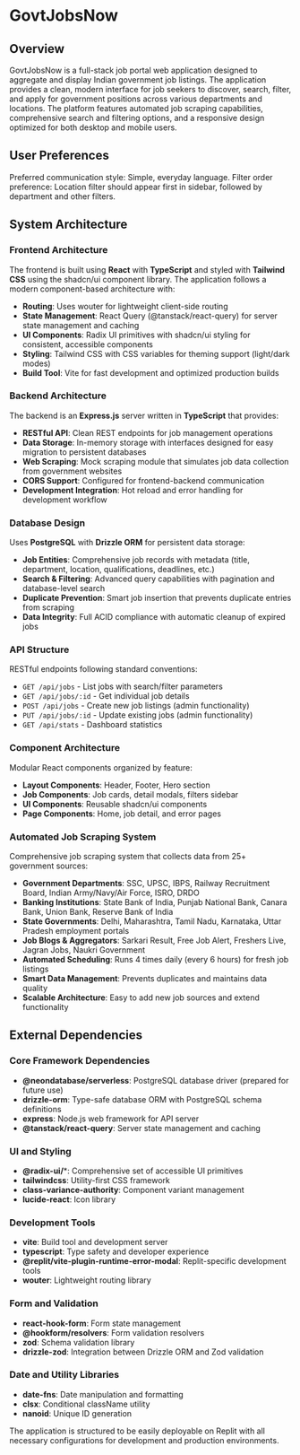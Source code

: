 # GovtJobsNow

## Overview

GovtJobsNow is a full-stack job portal web application designed to aggregate and display Indian government job listings. The application provides a clean, modern interface for job seekers to discover, search, filter, and apply for government positions across various departments and locations. The platform features automated job scraping capabilities, comprehensive search and filtering options, and a responsive design optimized for both desktop and mobile users.

## User Preferences

Preferred communication style: Simple, everyday language.
Filter order preference: Location filter should appear first in sidebar, followed by department and other filters.

## System Architecture

### Frontend Architecture
The frontend is built using **React** with **TypeScript** and styled with **Tailwind CSS** using the shadcn/ui component library. The application follows a modern component-based architecture with:

- **Routing**: Uses wouter for lightweight client-side routing
- **State Management**: React Query (@tanstack/react-query) for server state management and caching
- **UI Components**: Radix UI primitives with shadcn/ui styling for consistent, accessible components
- **Styling**: Tailwind CSS with CSS variables for theming support (light/dark modes)
- **Build Tool**: Vite for fast development and optimized production builds

### Backend Architecture
The backend is an **Express.js** server written in **TypeScript** that provides:

- **RESTful API**: Clean REST endpoints for job management operations
- **Data Storage**: In-memory storage with interfaces designed for easy migration to persistent databases
- **Web Scraping**: Mock scraping module that simulates job data collection from government websites
- **CORS Support**: Configured for frontend-backend communication
- **Development Integration**: Hot reload and error handling for development workflow

### Database Design
Uses **PostgreSQL** with **Drizzle ORM** for persistent data storage:

- **Job Entities**: Comprehensive job records with metadata (title, department, location, qualifications, deadlines, etc.)
- **Search & Filtering**: Advanced query capabilities with pagination and database-level search
- **Duplicate Prevention**: Smart job insertion that prevents duplicate entries from scraping
- **Data Integrity**: Full ACID compliance with automatic cleanup of expired jobs

### API Structure
RESTful endpoints following standard conventions:

- `GET /api/jobs` - List jobs with search/filter parameters
- `GET /api/jobs/:id` - Get individual job details  
- `POST /api/jobs` - Create new job listings (admin functionality)
- `PUT /api/jobs/:id` - Update existing jobs (admin functionality)
- `GET /api/stats` - Dashboard statistics

### Component Architecture
Modular React components organized by feature:

- **Layout Components**: Header, Footer, Hero section
- **Job Components**: Job cards, detail modals, filters sidebar
- **UI Components**: Reusable shadcn/ui components
- **Page Components**: Home, job detail, and error pages

### Automated Job Scraping System
Comprehensive job scraping system that collects data from 25+ government sources:

- **Government Departments**: SSC, UPSC, IBPS, Railway Recruitment Board, Indian Army/Navy/Air Force, ISRO, DRDO
- **Banking Institutions**: State Bank of India, Punjab National Bank, Canara Bank, Union Bank, Reserve Bank of India  
- **State Governments**: Delhi, Maharashtra, Tamil Nadu, Karnataka, Uttar Pradesh employment portals
- **Job Blogs & Aggregators**: Sarkari Result, Free Job Alert, Freshers Live, Jagran Jobs, Naukri Government
- **Automated Scheduling**: Runs 4 times daily (every 6 hours) for fresh job listings
- **Smart Data Management**: Prevents duplicates and maintains data quality
- **Scalable Architecture**: Easy to add new job sources and extend functionality

## External Dependencies

### Core Framework Dependencies
- **@neondatabase/serverless**: PostgreSQL database driver (prepared for future use)
- **drizzle-orm**: Type-safe database ORM with PostgreSQL schema definitions
- **express**: Node.js web framework for API server
- **@tanstack/react-query**: Server state management and caching

### UI and Styling
- **@radix-ui/***: Comprehensive set of accessible UI primitives
- **tailwindcss**: Utility-first CSS framework
- **class-variance-authority**: Component variant management
- **lucide-react**: Icon library

### Development Tools
- **vite**: Build tool and development server
- **typescript**: Type safety and developer experience
- **@replit/vite-plugin-runtime-error-modal**: Replit-specific development tools
- **wouter**: Lightweight routing library

### Form and Validation
- **react-hook-form**: Form state management
- **@hookform/resolvers**: Form validation resolvers
- **zod**: Schema validation library
- **drizzle-zod**: Integration between Drizzle ORM and Zod validation

### Date and Utility Libraries
- **date-fns**: Date manipulation and formatting
- **clsx**: Conditional className utility
- **nanoid**: Unique ID generation

The application is structured to be easily deployable on Replit with all necessary configurations for development and production environments.